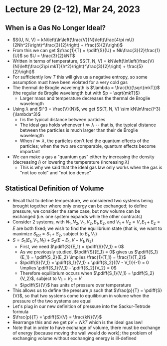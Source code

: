 # Lecture 29 (2-12), Mar 24, 2023

## When is a Gas No Longer Ideal?

* $S(U, N, V) = kN\left(\ln\left(\frac{V}{N}\left(\frac{4\pi mU}{2Nh^2}\right)^\frac{3}{2}\right) + \frac{5}{2}\right)$
* From this we can get $\frac{1}{T} = \pdiff{S}{U} = Nk\frac{3}{2}\frac{1}{U}$ so $U = \frac{3}{2}kNT$
* Written in terms of temperature, $S(T, N, V) = kN\left(\ln\left(\frac{V}{N}\left(\frac{2\pi mkT}{h^2}\right)^\frac{3}{2}\right) + \frac{5}{2}\right)$
* For sufficiently low $T$ this will give us a negative entropy, so some assumption must have been violated for a very cold gas
* The thermal de Broglie wavelength is $\lambda = \frac{h}{\sqrt{mkT}}$ (the regular de Broglie wavelength but with $p = \sqrt{mkT}$)
	* Larger mass and temperature decreases the thermal de Broglie wavelength
* Using $\lambda$ and $l^3 = \frac{V}{N}$, we get $S(T, N, V) \sim kN\ln\frac{l^3}{\lambda^3}$
	* $l$ is the typical distance between particles
	* The ideal gas holds whenever $l \gg \lambda$ -- that is, the typical distance between the particles is much larger than their de Broglie wavelength
	* When $l \gg \lambda$, the particles don't feel the quantum effects of the particles; when the two are comparable, quantum effects become important
* We can make a gas a "quantum gas" either by increasing the density (decreasing $l$) or lowering the temperature (increasing $\lambda$)
	* This is why we said that the ideal gas law only works when the gas is "not too cold" and "not too dense"

## Statistical Definition of Volume

* Recall that to define temperature, we considered two systems being brought together where only energy can be exchanged; to define pressure, we consider the same case, but now volume can be exchanged (i.e. one system expands while the other contracts)
* Consider 2 systems, with $N_1, N_2, V_1, V_2, E_1, E_2$, and $V_1 + V_2 = V, E_1 + E_2 = E$ are both fixed; we wish to find the equilibrium state (that is, we want to maximize $S_{tot} = S_1 + S_2$, subject to $E_1, V_1$)
* $S = S_1(E_1, V_1, N_1) + S_2(E - E_1, V - V_1, N_2)$
	* First, we need $\pdiff{S}{E_1} = \pdiff{S}{V_1} = 0$
	* As we previously studied, $\pdiff{S}{E_1} = 0$ gives us $\pdiff{S_1}{E_1} = \pdiff{S_2}{E_2} \implies \frac{1}{T_1} = \frac{1}{T_2}$
	* $\pdiff{S}{V_1} = \pdiff{S_1}{V_1} + \pdiff{S_2}{(V - V_1)}(-1) = 0 \implies \pdiff{S_1}{V_1} - \pdiff{S_2}{V_2} = 0$
	* Therefore equilibrium occurs when $\pdiff{S_1}{V_1} = \pdiff{S_2}{V_2}$, subject to $V_1 + V_2 = V$
	* $\pdiff{S}{V}$ has units of pressure over temperature
* This allows us to define the pressure $p$ such that $\frac{p}{T} = \pdiff{S}{V}$, so that two systems come to equilibrium in volume when the pressure of the two systems are equal
* Let's plug in our new definition of pressure into the Sackur-Tetrode formula
* $\frac{p}{T} = \pdiff{S}{V} = \frac{kN}{V}$
* Rearrange this and we get $pV = NkT$ which is the ideal gas law!
* Note that in order to have exchange of volume, there must be exchange of energy (because moving the wall would do work); the problem of exchanging volume without exchanging energy is ill-defined

